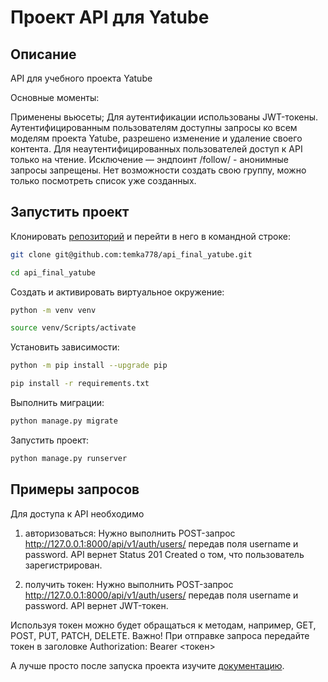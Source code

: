 # Проект API для Yatube
## Описание
API для учебного проекта Yatube

Основные моменты:

Применены вьюсеты;
Для аутентификации использованы JWT-токены.
Аутентифицированным пользователям доступны запросы ко всем моделям проекта Yatube, разрешено изменение и удаление своего контента.
Для неаутентифицированных пользователей доступ к API только на чтение. Исключение — эндпоинт /follow/ - анонимные запросы запрещены.
Нет возможности создать свою группу, можно только посмотреть список уже созданных.

## Запустить проект

Клонировать [репозиторий](git@github.com:temka778/api_final_yatube.git) и перейти в него в командной строке:

```bash
git clone git@github.com:temka778/api_final_yatube.git
```
```bash
cd api_final_yatube
```
Создать и активировать виртуальное окружение:
```bash
python -m venv venv
```
```bash
source venv/Scripts/activate
```
Установить зависимости:
```bash
python -m pip install --upgrade pip
```
```bash
pip install -r requirements.txt
```
Выполнить миграции:
```bash
python manage.py migrate
```
Запустить проект:
```bash
python manage.py runserver
```
## Примеры запросов
Для доступа к API необходимо

1. авторизоваться: Нужно выполнить POST-запрос http://127.0.0.1:8000/api/v1/auth/users/ передав поля username и password. API вернет Status 201 Created о том, что пользователь зарегистрирован.

2. получить токен: Нужно выполнить POST-запрос http://127.0.0.1:8000/api/v1/auth/users/ передав поля username и password. API вернет JWT-токен.

Используя токен можно будет обращаться к методам, например, GET, POST, PUT, PATCH, DELETE. Важно! При отправке запроса передайте токен в заголовке Authorization: Bearer <токен>

А лучше просто после запуска проекта изучите [документацию](http://127.0.0.1:8000/redoc/).